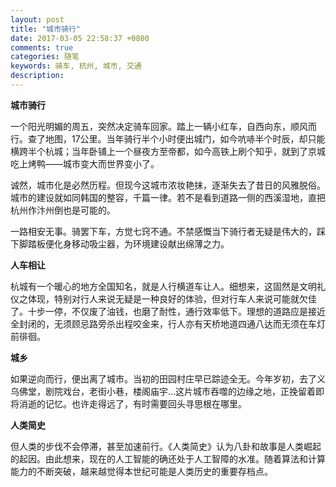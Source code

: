 ```yaml
---
layout: post
title: "城市骑行"
date: 2017-03-05 22:58:37 +0800
comments: true
categories: 随笔
keywords: 骑车, 杭州, 城市, 交通
description: 
---
```

__城市骑行__

一个阳光明媚的周五，突然决定骑车回家。踏上一辆小红车，自西向东，顺风而行。查了地图，17公里。当年骑行半个小时便出城门，如今吭哧半个时辰，却只能横跨半个杭城；当年卧铺上一个昼夜方至帝都，如今高铁上刷个知乎，就到了京城吃上烤鸭——城市变大而世界变小了。

诚然，城市化是必然历程。但现今这城市浓妆艳抹，逐渐失去了昔日的风雅脱俗。城市的建设就如同韩国的整容，千篇一律。若不是看到道路一侧的西溪湿地，直把杭州作汴州倒也是可能的。

一路相安无事。骑罢下车，方觉七窍不通。不禁感慨当下骑行者无疑是伟大的，踩下脚踏板便化身移动吸尘器，为环境建设献出绵薄之力。

<!-- more -->

__人车相让__

杭城有一个暖心的地方全国知名，就是人行横道车让人。细想来，这固然是文明礼仪之体现，特别对行人来说无疑是一种良好的体验，但对行车人来说可能就欠佳了。十步一停，不仅废了油钱，也磨了耐性，通行效率低下。理想的道路应是接近全封闭的，无须顾忌路旁杀出程咬金来，行人亦有天桥地道四通八达而无须在车灯前徘徊。

__城乡__

如果逆向而行，便出离了城市。当初的田园村庄早已踪迹全无。今年岁初，去了义乌佛堂，剧院戏台，老街小巷，楼阁庙宇...这片城市吞噬的边缘之地，正挽留着即将消逝的记忆。也许走得远了，有时需要回头寻思根在哪里。

__人类简史__

但人类的步伐不会停滞，甚至加速前行。《人类简史》认为八卦和故事是人类崛起的起因。由此想来，现在的人工智能的确还处于人工智障的水准。随着算法和计算能力的不断突破，越来越觉得本世纪可能是人类历史的重要存档点。